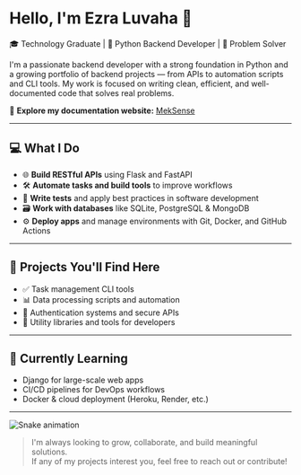# Hello, I'm Ezra Luvaha 👋
🎓 Technology Graduate | 🐍 Python Backend Developer | 🚀 Problem Solver

I'm a passionate backend developer with a strong foundation in Python and a growing portfolio of backend projects — from APIs to automation scripts and CLI tools. My work is focused on writing clean, efficient, and well-documented code that solves real problems.

📖 **Explore my documentation website:** [MekSense](https://king-luvaha.github.io/project-wiki/)

---

##  💻 What I Do
- 🌐 **Build RESTful APIs** using Flask and FastAPI  
- 🛠️ **Automate tasks and build tools** to improve workflows  
- 🧪 **Write tests** and apply best practices in software development  
- 🗃️ **Work with databases** like SQLite, PostgreSQL & MongoDB  
- ⚙️ **Deploy apps** and manage environments with Git, Docker, and GitHub Actions

---

## 📂 Projects You'll Find Here
- ✅ Task management CLI tools  
- 📊 Data processing scripts and automation  
- 🔐 Authentication systems and secure APIs  
- 🧰 Utility libraries and tools for developers  

---

## 🧠 Currently Learning
- Django for large-scale web apps  
- CI/CD pipelines for DevOps workflows  
- Docker & cloud deployment (Heroku, Render, etc.)

---

![Snake animation](https://github.com/your-username/your-repo/blob/output/github-contribution-grid-snake.svg)

> I'm always looking to grow, collaborate, and build meaningful solutions.  
If any of my projects interest you, feel free to reach out or contribute!
